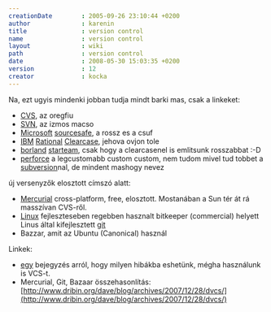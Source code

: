 ```yaml
---
creationDate        : 2005-09-26 23:10:44 +0200 
author              : karenin 
title               : version control 
name                : version control 
layout              : wiki 
path                : version control 
date                : 2008-05-30 15:03:35 +0200 
version             : 12 
creator             : kocka 
---
```

Na, ezt ugyis mindenki jobban tudja mindt barki mas, csak a linkeket:

*   [CVS](CVS.html), az oregfiu
*   [SVN](svn.html), az izmos macso
*   [Microsoft](Microsoft.html) [sourcesafe](sourcesafe.html), a rossz es a csuf
*   [IBM](IBM.html) [Rational](Rational.html) [Clearcase](ClearCase.html), jehova ovjon tole
*   [borland](borland.html) [starteam](starteam.html), csak hogy a clearcasenel is emlitsunk rosszabbat :-D
*   [perforce](perforce.html) a legcustomabb custom custom, nem tudom mivel tud tobbet a [subversion](subversion.html)nal, de mindent mashogy nevez

új versenyzők elosztott címszó alatt:

*   [Mercurial](Mercurial.html) cross-platform, free, elosztott. Mostanában a Sun tér át rá masszívan CVS-ről. 
*   [Linux](Linux.html) fejleszteseben regebben hasznalt bitkeeper (commercial) helyett Linus által kifejlesztett [git](git.html)
*   Bazzar, amit az Ubuntu (Canonical) használ

Linkek: 

*   [egy](http://stuffthathappens.com/blog/2007/09/28/4-signs-you-are-fighting-your-version-control-tool/)  bejegyzés arról, hogy milyen hibákba eshetünk, mégha használunk is VCS-t.
*   Mercurial, Git, Bazaar összehasonlítás: [http://www.dribin.org/dave/blog/archives/2007/12/28/dvcs/](http://www.dribin.org/dave/blog/archives/2007/12/28/dvcs/)





